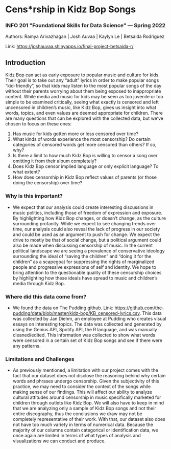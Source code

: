 # Cens*rship in Kidz Bop Songs
### INFO 201 "Foundational Skills for Data Science" — Spring 2022

Authors: Ramya Arivazhagan | Josh Auvaa | Kaylyn Le | Betsaida Rodriguez

Link: https://joshauvaa.shinyapps.io/final-project-betsaida-r/



## Introduction

Kidz Bop can act as early exposure to popular music and culture for kids. Their goal is to take out any “adult” lyrics in order to make popular songs “kid-friendly”, so that kids may listen to the most popular songs of the day without their parents worrying about them being exposed to inappropriate content. While media and music for kids may be seen as too juvenile or too simple to be examined critically, seeing what exactly is censored and left uncensored in children’s music, like Kidz Bop, gives us insight into what words, topics, and even values are deemed appropriate for children. There are many questions that can be explored with the collected data, but we’ve chosen to focus on these ones:

1. Has music for kids gotten more or less censored over time?
2. What kinds of words experience the most censorship? Do certain categories of censored words get more censored than others? If so, why?
3. Is there a limit to how much Kidz Bop is willing to censor a song over omitting it from their album completely?
4. Does Kidz Bop censor implied language or only explicit language? To what extent?
5. How does censorship in Kidz Bop reflect values of parents (or those doing the censorship) over time?


### Why is this important?
* We expect that our analysis could create interesting discussions in music politics, including those of freedom of expression and exposure. By highlighting how Kidz Bop changes, or doesn’t change, as the culture surrounding profanity. While we expect to see changing trends over time, our analysis could also reveal the lack of progress in our society and could be used as an argument to push for change. We expect the drive to mostly be that of social change, but a political argument could also be made when discussing censorship of music. In the current political landscape we are seeing a prevalence of conservative ideology surrounding the ideal of “saving the children” and “doing it for the children” as a scapegoat for suppressing the rights of marginalized people and progressive expressions of self and identity. We hope to bring attention to the questionable quality of these censorship choices by highlighting how these ideals have spread to music and children’s media through Kidz Bop.

### Where did this data come from?
* We found the data on The Pudding github. Link: https://github.com/the-pudding/data/blob/master/kidz-bop/KB_censored-lyrics.csv. This data was collected by Jan Diehm, an employee at Pudding who creates visual essays on interesting topics. The data was collected and generated by using the Genius API, Spotify API, the R language, and was manually cleaned/edited. This information was collected to show what words were censored in a certain set of Kidz Bop songs and see if there were any patterns.

### Limitations and Challenges
* As previously mentioned, a limitation with our project comes with the fact that our dataset does not disclose the reasoning behind why certain words and phrases undergo censorship. Given the subjectivity of this practice, we may need to consider the context of the songs while making sense of our findings. This will affect our ability to analyze cultural attitudes around censorship in music specifically marketed for children through outlets like Kidz Bop. We will also have to keep in mind that we are analyzing only a sample of Kidz Bop songs and not their entire discography, thus the conclusions we draw may not be completely representative of their work. With that, our dataset also does not have too much variety in terms of numerical data. Because the majority of our columns contain categorical or identification data, we once again are limited in terms of what types of analysis and visualizations we can conduct and produce.
